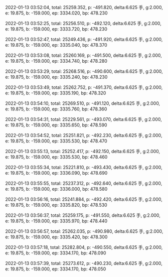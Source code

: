 2022-01-13 03:52:04, total: 25259.352, p: -491.820, delta:6.625 手, g:2.000, e: 19.875, b: -159.000, ep: 3334.020, bp: 478.230

2022-01-13 03:52:25, total: 25256.510, p: -492.120, delta:6.625 手, g:2.000, e: 19.875, b: -159.000, ep: 3333.720, bp: 478.230

2022-01-13 03:52:47, total: 25249.436, p: -491.920, delta:6.625 手, g:2.000, e: 19.875, b: -159.000, ep: 3335.040, bp: 478.370

2022-01-13 03:53:08, total: 25260.169, p: -491.500, delta:6.625 手, g:2.000, e: 19.875, b: -159.000, ep: 3334.740, bp: 478.280

2022-01-13 03:53:29, total: 25268.516, p: -490.600, delta:6.625 手, g:2.000, e: 19.875, b: -159.000, ep: 3335.240, bp: 478.230

2022-01-13 03:53:49, total: 25262.752, p: -491.370, delta:6.625 手, g:2.000, e: 19.875, b: -159.000, ep: 3335.190, bp: 478.320

2022-01-13 03:54:10, total: 25269.510, p: -491.120, delta:6.625 手, g:2.000, e: 19.875, b: -159.000, ep: 3335.760, bp: 478.360

2022-01-13 03:54:31, total: 25229.561, p: -493.070, delta:6.625 手, g:2.000, e: 19.875, b: -159.000, ep: 3335.650, bp: 478.590

2022-01-13 03:54:52, total: 25251.821, p: -492.230, delta:6.625 手, g:2.000, e: 19.875, b: -159.000, ep: 3335.530, bp: 478.470

2022-01-13 03:55:13, total: 25252.417, p: -492.150, delta:6.625 手, g:2.000, e: 19.875, b: -159.000, ep: 3335.530, bp: 478.460

2022-01-13 03:55:34, total: 25221.810, p: -493.430, delta:6.625 手, g:2.000, e: 19.875, b: -159.000, ep: 3336.090, bp: 478.690

2022-01-13 03:55:55, total: 25237.312, p: -492.640, delta:6.625 手, g:2.000, e: 19.875, b: -159.000, ep: 3336.000, bp: 478.580

2022-01-13 03:56:16, total: 25241.884, p: -492.420, delta:6.625 手, g:2.000, e: 19.875, b: -159.000, ep: 3335.820, bp: 478.530

2022-01-13 03:56:37, total: 25259.175, p: -491.550, delta:6.625 手, g:2.000, e: 19.875, b: -159.000, ep: 3335.970, bp: 478.440

2022-01-13 03:56:57, total: 25262.035, p: -490.980, delta:6.625 手, g:2.000, e: 19.875, b: -159.000, ep: 3335.420, bp: 478.300

2022-01-13 03:57:18, total: 25282.804, p: -490.550, delta:6.625 手, g:2.000, e: 19.875, b: -159.000, ep: 3334.170, bp: 478.090

2022-01-13 03:57:39, total: 25273.612, p: -490.230, delta:6.625 手, g:2.000, e: 19.875, b: -159.000, ep: 3334.170, bp: 478.050